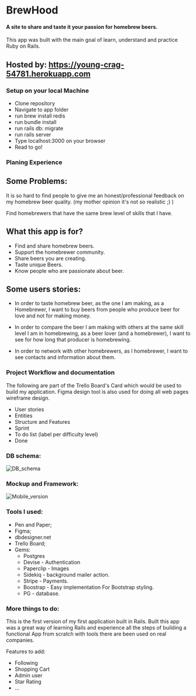 # BrewHood

#### A site to share and taste it your passion for homebrew beers.

This app was built with the main goal of learn,  understand and practice Ruby on Rails.


## Hosted by: <https://young-crag-54781.herokuapp.com>

### Setup on your local Machine
* Clone repository
* Navigate to app folder
* run brew install redis
* run bundle install
* run rails db: migrate
* run rails server
* Type localhost:3000 on your browser
* Read to go!

### Planing Experience

## Some Problems:

It is so hard to find people to give me an honest/professional feedback on my homebrew beer quality. (my mother opinion it's not so realistic ;) )

Find homebrewers that have the same brew level of skills that I have.

## What this app is for?

* Find and share homebrew beers.
* Support the homebrewer community.
* Share beers you are creating.
* Taste unique Beers.
* Know people who are passionate about beer.

## Some users stories:

  * In order to taste homebrew beer, as the one I am making, as a Homebrewer, I want to buy beers from people who produce beer for love and not for making money.

  * In order to compare the beer I am making with others at the same skill level I am in homebrewing, as a beer lover (and a homebrewer), I want to see for how long that producer is homebrewing.

  * In order to network with other homebrewers, as I homebrewer, I want to see contacts and information about them.

### Project Workflow and documentation
The following are part of the Trello Board's Card which would be used to build my application. Figma design tool is also used for doing all web pages wireframe design.
* User stories
* Entities
* Structure and Features
* Sprint
* To do list (label per difficulty level)
* Done

### DB schema:
![DB_schema](https://github.com/Livia-Santos/brewhood/blob/master/documentation/db_schema.png)

### Mockup and Framework:
![Mobile_version](https://github.com/Livia-Santos/brewhood/blob/master/documentation/desktop%20version.png)

### Tools I used:
- Pen and Paper;
- Figma;
- dbdesigner.net
- Trello Board;
- Gems:
  - Postgres
  - Devise - Authentication
  - Paperclip - Images
  - Sidekiq - background mailer action.
  - Stripe - Payments.
  - Boostrap - Easy implementation For Bootstrap styling.
  - PG - database.

### More things to do:

This is the first version of my first application built in Rails. Built this app was a great way of learning Rails and experience all the steps of building a functional App from scratch with tools there are been used on real companies.

Features to add:
- Following
- Shopping Cart
- Admin user
- Star Rating
- ...
